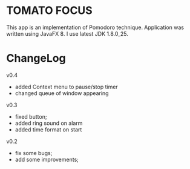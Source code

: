 TOMATO FOCUS
====================================================

This app is an implementation of Pomodoro technique.
Application was written using JavaFX 8.
I use latest JDK 1.8.0_25.

ChangeLog
====================================================
v0.4
- added Context menu to pause/stop timer
- changed queue of window appearing

v0.3
- fixed button;
- added ring sound on alarm
- added time format on start

v0.2
- fix some bugs;
- add some improvements;
